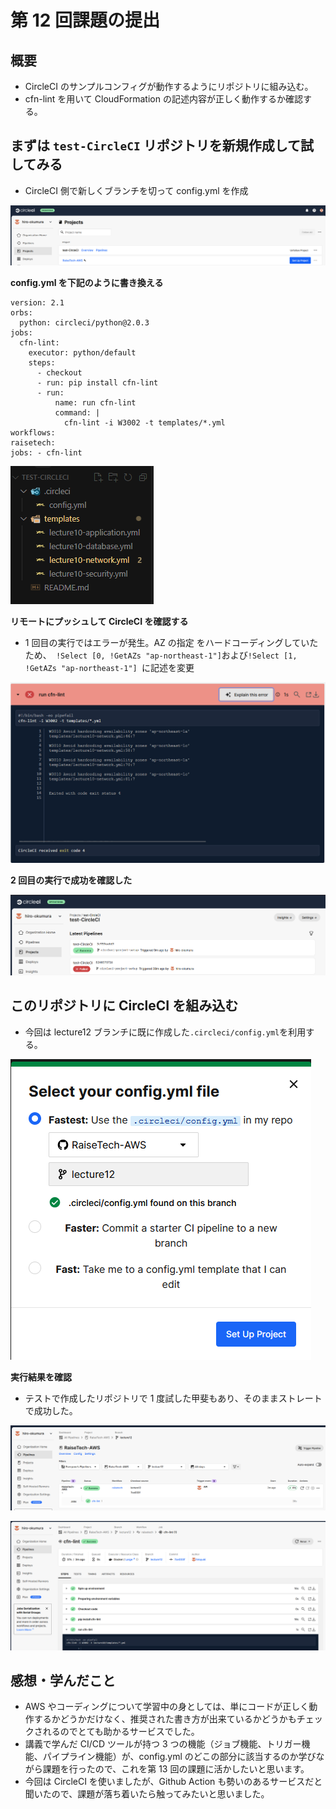 # 第 12 回課題の提出

## 概要

- CircleCI のサンプルコンフィグが動作するようにリポジトリに組み込む。
- cfn-lint を用いて CloudFormation の記述内容が正しく動作するか確認する。

## まずは `test-CircleCI` リポジトリを新規作成して試してみる

- CircleCI 側で新しくブランチを切って config.yml を作成

![テストで作成したリポジトリ](lecture12/test-CircleCI.png)

**config.yml を下記のように書き換える**

```
version: 2.1
orbs:
  python: circleci/python@2.0.3
jobs:
  cfn-lint:
    executor: python/default
    steps:
      - checkout
      - run: pip install cfn-lint
      - run:
          name: run cfn-lint
          command: |
            cfn-lint -i W3002 -t templates/*.yml
workflows:
raisetech:
jobs: - cfn-lint
```

![フォルダ構成](lecture12/Folder.png)

**リモートにプッシュして CircleCI を確認する**

- 1 回目の実行ではエラーが発生。AZ の指定 をハードコーディングしていたため、` !Select [0, !GetAZs "ap-northeast-1"]`および`!Select [1, !GetAZs "ap-northeast-1"] `に記述を変更

![ハードコーディングエラー](lecture12/Avoid-Hardcoding.png)

**2 回目の実行で成功を確認した**

![テスト成功](lecture12/Test-Success-Pipeline.png)

## このリポジトリに CircleCI を組み込む

- 今回は lecture12 ブランチに既に作成した`.circleci/config.yml`を利用する。

![既存のconfig.ymlを利用](lecture12/lecture12-config-yml.png)

**実行結果を確認**

- テストで作成したリポジトリで 1 度試した甲斐もあり、そのままストレートで成功した。

![成功を確認](lecture12/Success-Confirmation.png)

![cfn-lint](lecture12/Success-Cfn-Lint.png)

## 感想・学んだこと

- AWS やコーディングについて学習中の身としては、単にコードが正しく動作するかどうかだけなく、推奨された書き方が出来ているかどうかもチェックされるのでとても助かるサービスでした。
- 講義で学んだ CI/CD ツールが持つ 3 つの機能（ジョブ機能、トリガー機能、パイプライン機能）が、config.yml のどこの部分に該当するのか学びながら課題を行ったので、これを第 13 回の課題に活かしたいと思います。
- 今回は CircleCI を使いましたが、Github Action も勢いのあるサービスだと聞いたので、課題が落ち着いたら触ってみたいと思いました。
